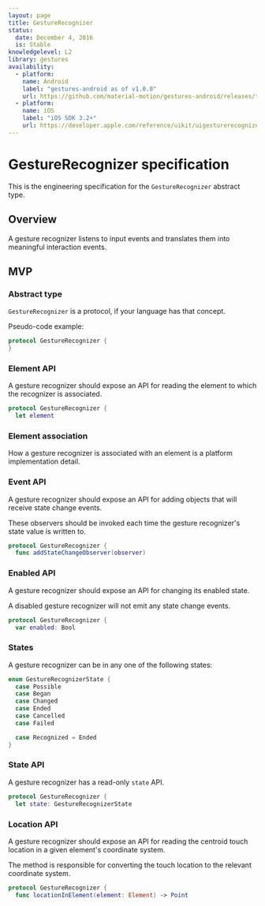 ```yaml
---
layout: page
title: GestureRecognizer
status:
  date: December 4, 2016
  is: Stable
knowledgelevel: L2
library: gestures
availability:
  - platform:
    name: Android
    label: "gestures-android as of v1.0.0"
    url: https://github.com/material-motion/gestures-android/releases/tag/1.0.0
  - platform:
    name: iOS
    label: "iOS SDK 3.2+"
    url: https://developer.apple.com/reference/uikit/uigesturerecognizer
---
```


# GestureRecognizer specification

This is the engineering specification for the `GestureRecognizer` abstract type.

## Overview

A gesture recognizer listens to input events and translates them into meaningful interaction events.

## MVP

### Abstract type

`GestureRecognizer` is a protocol, if your language has that concept.

Pseudo-code example:

```swift
protocol GestureRecognizer {
}
```

### Element API

A gesture recognizer should expose an API for reading the element to which the recognizer is
associated.

```swift
protocol GestureRecognizer {
  let element
```

### Element association

How a gesture recognizer is associated with an element is a platform implementation detail.

### Event API

A gesture recognizer should expose an API for adding objects that will receive state change events.

These observers should be invoked each time the gesture recognizer's state value is written to.

```swift
protocol GestureRecognizer {
  func addStateChangeObserver(observer)
```

### Enabled API

A gesture recognizer should expose an API for changing its enabled state.

A disabled gesture recognizer will not emit any state change events.

```swift
protocol GestureRecognizer {
  var enabled: Bool
```

### States

A gesture recognizer can be in any one of the following states:

```swift
enum GestureRecognizerState {
  case Possible
  case Began
  case Changed
  case Ended
  case Cancelled
  case Failed

  case Recognized = Ended
}
```

### State API

A gesture recognizer has a read-only `state` API.

```swift
protocol GestureRecognizer {
  let state: GestureRecognizerState
```

### Location API

A gesture recognizer should expose an API for reading the centroid touch location in a given
element's coordinate system.

The method is responsible for converting the touch location to the relevant coordinate system.

```swift
protocol GestureRecognizer {
  func locationInElement(element: Element) -> Point
```
